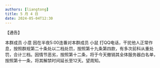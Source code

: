 ```yaml
---
authors: [liangtong]
title: 5 月 4 日
date: 2024-05-04T12:30
---
```


【通告】

本群成员 小意 因在半夜5:00连番对本群成员 小鼠 打QQ电话，干扰他人正常作息，按照群规第二十条处以二档处罚，按照第十九条第四款，有多次前科从重处罚，合计三档。因情节恶劣，按照第十二条，将于今天撤销其全体服务器白名单，按照第十一条，将其解禁时间延长至12天。望周知。
